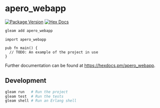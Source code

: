 # apero_webapp

[![Package Version](https://img.shields.io/hexpm/v/apero_webapp)](https://hex.pm/packages/apero_webapp)
[![Hex Docs](https://img.shields.io/badge/hex-docs-ffaff3)](https://hexdocs.pm/apero_webapp/)

```sh
gleam add apero_webapp
```
```gleam
import apero_webapp

pub fn main() {
  // TODO: An example of the project in use
}
```

Further documentation can be found at <https://hexdocs.pm/apero_webapp>.

## Development

```sh
gleam run   # Run the project
gleam test  # Run the tests
gleam shell # Run an Erlang shell
```
